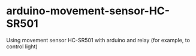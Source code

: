# arduino-movement-sensor-HC-SR501
Using movement sensor HC-SR501 with arduino and relay (for example, to control light)
